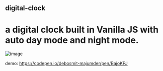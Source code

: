 ## digital-clock
# a digital clock built in  Vanilla JS with auto day mode and night mode.

![image](https://user-images.githubusercontent.com/22155707/84054833-9584f880-a9d1-11ea-89fc-48bcebcc1cb5.png)

demo: https://codepen.io/debosmit-majumder/pen/BajoKPJ
